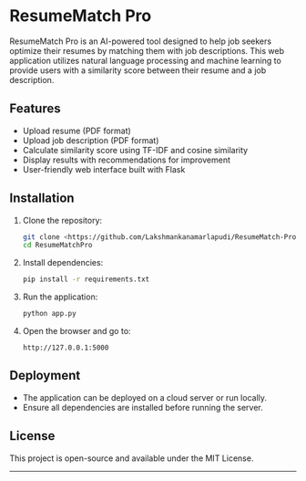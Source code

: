 # ResumeMatch Pro

ResumeMatch Pro is an AI-powered tool designed to help job seekers optimize their resumes by matching them with job descriptions. This web application utilizes natural language processing and machine learning to provide users with a similarity score between their resume and a job description.

## Features
- Upload resume (PDF format)
- Upload job description (PDF format)
- Calculate similarity score using TF-IDF and cosine similarity
- Display results with recommendations for improvement
- User-friendly web interface built with Flask

## Installation
1. Clone the repository:
   ```bash
   git clone <https://github.com/Lakshmankanamarlapudi/ResumeMatch-Pro.git>
   cd ResumeMatchPro
   ```
2. Install dependencies:
   ```bash
   pip install -r requirements.txt
   ```
3. Run the application:
   ```bash
   python app.py
   ```
4. Open the browser and go to:
   ```
   http://127.0.0.1:5000
   ```

## Deployment
- The application can be deployed on a cloud server or run locally.
- Ensure all dependencies are installed before running the server.

## License
This project is open-source and available under the MIT License.

---
